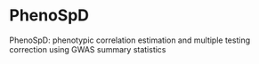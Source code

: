 # PhenoSpD
PhenoSpD: phenotypic correlation estimation and multiple testing correction using GWAS summary statistics

